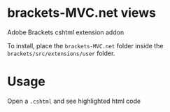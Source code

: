 brackets-MVC.net views
=====================

Adobe Brackets cshtml extension addon

To install, place the ```brackets-MVC.net``` folder inside the ```brackets/src/extensions/user``` folder.

Usage
=====

Open a `.cshtml` and see highlighted html code